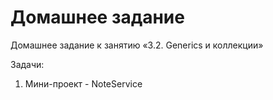 # Домашнее задание

Домашнее задание к занятию «3.2. Generics и коллекции»

Задачи:
1. Мини-проект - NoteService